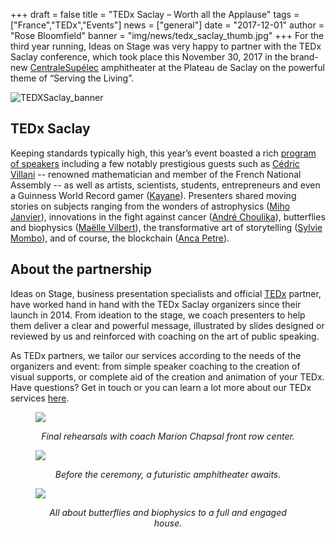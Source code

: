 +++
draft		= false
title		= "TEDx Saclay – Worth all the Applause"
tags		= ["France","TEDx","Events"]
news		= ["general"] 
date		= "2017-12-01"
author		= "Rose Bloomfield"
banner		= "img/news/tedx_saclay_thumb.jpg"
+++
For the third year running, Ideas on Stage was very happy to partner with the TEDx Saclay conference, which took place this November 30, 2017 in the brand-new [CentraleSupélec]( http://www.centralesupelec.fr/) amphitheater at the Plateau de Saclay on the powerful theme of “Serving the Living”.

![TEDXSaclay_banner][pic1]
 

## TEDx Saclay

Keeping standards typically high, this year’s event boasted a rich [program of speakers](https://tedxsaclay.com/2017/intervenants) including a few notably prestigious guests such as [Cédric Villani]( http://cedricvillani.org/) -- renowned mathematician and member of the French National Assembly -- as well as artists, scientists, students, entrepreneurs and even a Guinness World Record gamer ([Kayane](http://kayane.fr/2012/01/23/kayanes-guinness-world-records-pictures/)). Presenters shared moving stories on subjects ranging from the wonders of astrophysics ([Miho Janvier](https://www-perso.ias.u-psud.fr/mihojanvier/)), innovations in the fight against cancer ([André Choulika](https://en.wikipedia.org/wiki/Andr%C3%A9_Choulika)), butterflies and biophysics ([Maëlle Vilbert](https://tedxsaclay.com/editions/au-service-du-vivant/intervenants/maelle-vilbert)), the transformative art of storytelling ([Sylvie Mombo](http://www.artsdurecit.com/SYLVIE-MOMBO)), and of course, the blockchain ([Anca Petre](http://www.ancapetre.com/)).

## About the partnership

Ideas on Stage, business presentation specialists and official [TEDx](https://www.ted.com/about/programs-initiatives/tedx-program) partner, have worked hand in hand with the TEDx Saclay organizers since their launch in 2014. From ideation to the stage, we coach presenters to help them deliver a clear and powerful message, illustrated by slides designed or reviewed by us and reinforced with coaching on the art of public speaking. 

As TEDx partners, we tailor our services according to the needs of the organizers and event: from simple speaker coaching to the creation of visual supports, or complete aid of the creation and animation of your TEDx. Have questions? Get in touch or you can learn a lot more about our TEDx services [here](https://www.ideasonstage.com/tedx/).

<figure>
  <img src="/img/news/rehearsal.jpg"  />
  <figcaption>
      <p style="text-align: center;"><em>Final rehearsals with coach Marion Chapsal front row center. </em></p>
  </figcaption>
</figure>

<figure>
  <img src="/img/news/amphi_UV.jpg"  />
  <figcaption>
      <p style="text-align: center;"><em>Before the ceremony, a futuristic amphitheater awaits. </em></p>
  </figcaption>
</figure>

<figure>
  <img src="/img/news/IMG_4005_2.jpg"  />
  <figcaption>
      <p style="text-align: center;"><em>All about butterflies and biophysics to a full and engaged house. </em></p>
  </figcaption>
</figure>

[pic1]:  /img/news/TEDxSaclay_banner.jpg


